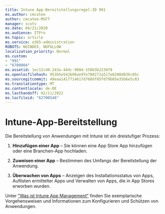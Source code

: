```yaml
---
title: Intune App-Bereitstellungsregel-ID 991
ms.author: cmcatee
author: cmcatee-MSFT
manager: scotv
ms.date: 04/21/2020
ms.audience: ITPro
ms.topic: article
ms.service: o365-administration
ROBOTS: NOINDEX, NOFOLLOW
localization_priority: Normal
ms.custom:
- "991"
- "6700004"
ms.assetid: 1ec12c49-243a-44dc-9084-15863b223078
ms.openlocfilehash: 953b5e542b96ae97e708272a517e6208d836c05c
ms.sourcegitcommit: 49eaa1417714617d768df85fd79b65e35b6e5c83
ms.translationtype: MT
ms.contentlocale: de-DE
ms.lasthandoff: 02/11/2022
ms.locfileid: "62700548"
---
```

# <a name="intune-app-deployment"></a>Intune-App-Bereitstellung

Die Bereitstellung von Anwendungen mit Intune ist ein dreistufiger Prozess:
  
1. **Hinzufügen einer App** – Sie können eine App Store App hinzufügen oder eine Branchen-App hochladen.

2. **Zuweisen einer App** – Bestimmen des Umfangs der Bereitstellung der Anwendung.

3. **Überwachen von Apps** – Anzeigen des Installationsstatus von Apps, Auflisten ermittelter Apps und Verwalten von Apps, die in App Stores erworben wurden.

Unter ["Was ist Intune App Management"](https://docs.microsoft.com/intune/app-management) finden Sie exemplarische Vorgehensweisen und Informationen zum Konfigurieren und Schützen von Anwendungen.
  